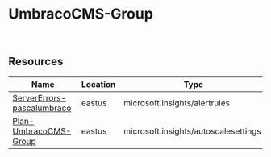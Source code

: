 # UmbracoCMS-Group 
 
## Resources


| Name | Location | Type |
| --- | --- | --- |
| [ServerErrors-pascalumbraco](ServerErrors-pascalumbraco--2091453554.md)  | eastus  | microsoft.insights/alertrules  |
| [Plan-UmbracoCMS-Group](Plan-UmbracoCMS-Group-842179346.md)  | eastus  | microsoft.insights/autoscalesettings  |



